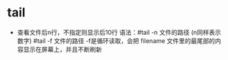 # tail
-
    查看文件后n行，不指定则显示后10行
    语法：#tail -n 文件的路径  (n同样表示数字)
        #tail -f 文件的路径
        -f是循环读取，会把 filename 文件里的最尾部的内容显示在屏幕上，并且不断刷新